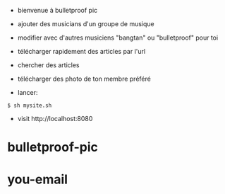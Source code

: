 - bienvenue à bulletproof pic

- ajouter des musicians d'un groupe de musique
- modifier avec d'autres musiciens "bangtan" ou "bulletproof" pour toi
- télécharger rapidement des articles par l'url 
- chercher des articles
- télécharger des photo de ton membre préféré

- lancer:
```
$ sh mysite.sh
```
- visit http://localhost:8080


# bulletproof-pic
# you-email
